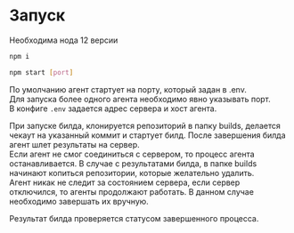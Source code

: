 # Запуск

Необходима нода 12 версии

```bash
npm i

npm start [port]
```

По умолчанию агент стартует на порту, который задан в .env.  
Для запуска более одного агента необходимо явно указывать порт.  
В конфиге `.env` задается адрес сервера и хост агента.  

При запуске билда, клонируется репозиторий в папку builds, делается чекаут на указанный коммит и стартует билд. После завершения билда агент шлет результаты на сервер.  
Если агент не смог соединиться с сервером, то процесс агента останавливается. В случае с результатами билда, в папке builds начинают копиться репозитории, которые желательно удалить.  
Агент никак не следит за состоянием сервера, если сервер отключился, то агенты продолжают работать. В данном случае необходимо завершать их вручную.  

Результат билда проверяется статусом завершенного процесса. 
